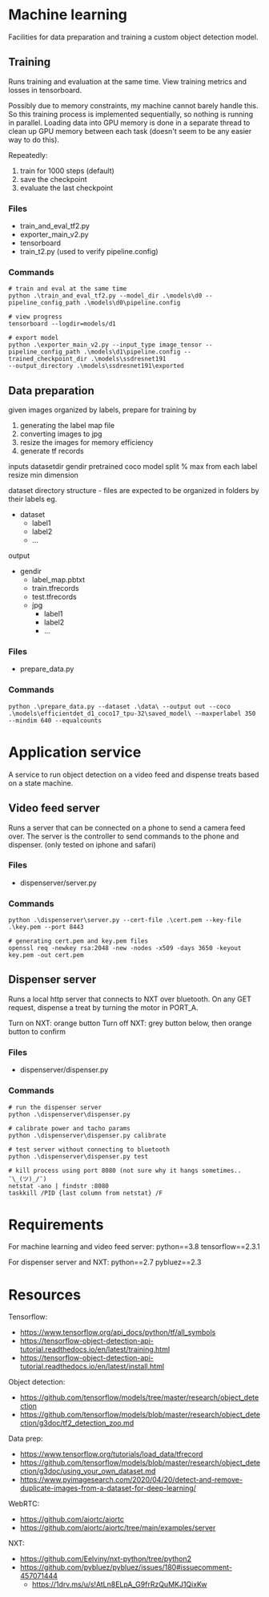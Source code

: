 # Machine learning
Facilities for data preparation and training a custom object detection model.

## Training
Runs training and evaluation at the same time. View training metrics and losses in tensorboard.

Possibly due to memory constraints, my machine cannot barely handle this. So this training process is implemented sequentially, so nothing is running in parallel. Loading data into GPU memory is done in a separate thread to clean up GPU memory between each task (doesn't seem to be any easier way to do this).

Repeatedly:
1. train for 1000 steps (default)
2. save the checkpoint
3. evaluate the last checkpoint

### Files
- train_and_eval_tf2.py
- exporter_main_v2.py
- tensorboard
- train_t2.py (used to verify pipeline.config)

###  Commands
```
# train and eval at the same time
python .\train_and_eval_tf2.py --model_dir .\models\d0 --pipeline_config_path .\models\d0\pipeline.config

# view progress
tensorboard --logdir=models/d1

# export model
python .\exporter_main_v2.py --input_type image_tensor --pipeline_config_path .\models\d1\pipeline.config --trained_checkpoint_dir .\models\ssdresnet191 
--output_directory .\models\ssdresnet191\exported
```

## Data preparation
given images organized by labels, prepare for training by
1. generating the label map file
2. converting images to jpg
3. resize the images for memory efficiency
4. generate tf records

inputs
datasetdir
gendir
pretrained coco model
split %
max from each label
resize min dimension

dataset directory structure - files are expected to be organized in folders by their labels
eg.
- dataset
  - label1
  - label2
  - ...

output
- gendir
  - label_map.pbtxt
  - train.tfrecords
  - test.tfrecords
  - jpg
    - label1
    - label2
    - ...

### Files
- prepare_data.py

### Commands
```
python .\prepare_data.py --dataset .\data\ --output out --coco .\models\efficientdet_d1_coco17_tpu-32\saved_model\ --maxperlabel 350 --mindim 640 --equalcounts
```

# Application service
A service to run object detection on a video feed and dispense treats based on a state machine.

## Video feed server
Runs a server that can be connected on a phone to send a camera feed over. The server is the controller to send commands to the phone and dispenser.
(only tested on iphone and safari)

### Files
- dispenserver/server.py

### Commands
```
python .\dispenserver\server.py --cert-file .\cert.pem --key-file .\key.pem --port 8443

# generating cert.pem and key.pem files
openssl req -newkey rsa:2048 -new -nodes -x509 -days 3650 -keyout key.pem -out cert.pem
```

## Dispenser server
Runs a local http server that connects to NXT over bluetooth. On any GET request, dispense a treat by turning the motor in PORT_A.

Turn on NXT: orange button
Turn off NXT: grey button below, then orange button to confirm

### Files
- dispenserver/dispenser.py

### Commands
```
# run the dispenser server
python .\dispenserver\dispenser.py

# calibrate power and tacho params
python .\dispenserver\dispenser.py calibrate

# test server without connecting to bluetooth
python .\dispenserver\dispenser.py test

# kill process using port 8080 (not sure why it hangs sometimes.. ¯\_(ツ)_/¯)
netstat -ano | findstr :8080
taskkill /PID {last column from netstat} /F
```

# Requirements
For machine learning and video feed server:
python==3.8
tensorflow==2.3.1

For dispenser server and NXT:
python==2.7
pybluez==2.3

# Resources
Tensorflow:
- https://www.tensorflow.org/api_docs/python/tf/all_symbols
- https://tensorflow-object-detection-api-tutorial.readthedocs.io/en/latest/training.html
- https://tensorflow-object-detection-api-tutorial.readthedocs.io/en/latest/install.html

Object detection:
- https://github.com/tensorflow/models/tree/master/research/object_detection
- https://github.com/tensorflow/models/blob/master/research/object_detection/g3doc/tf2_detection_zoo.md

Data prep:
- https://www.tensorflow.org/tutorials/load_data/tfrecord
- https://github.com/tensorflow/models/blob/master/research/object_detection/g3doc/using_your_own_dataset.md
- https://www.pyimagesearch.com/2020/04/20/detect-and-remove-duplicate-images-from-a-dataset-for-deep-learning/

WebRTC:
- https://github.com/aiortc/aiortc
- https://github.com/aiortc/aiortc/tree/main/examples/server

NXT:
- https://github.com/Eelviny/nxt-python/tree/python2
- https://github.com/pybluez/pybluez/issues/180#issuecomment-457071444
  - https://1drv.ms/u/s!AtLn8ELpA_G9frRzQuMKJ1QixKw
